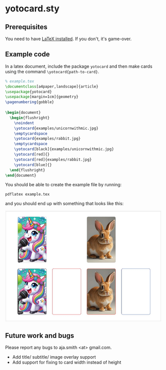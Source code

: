 # yotocard.sty

## Prerequisites
You need to have [LaTeX installed](https://www.latex-project.org/get/). If you don't, it's game-over.


## Example code
In a latex document, include the package `yotocard` and then make cards using the command `\yotocard{path-to-card}`.

```latex
% example.tex
\documentclass[a4paper,landscape]{article}
\usepackage{yotocard}
\usepackage[margin=1cm]{geometry}
\pagenumbering{gobble}

\begin{document}
  \begin{flushright}
    \noindent
    \yotocard{examples/unicornwithmic.jpg}
    \emptycardspace
    \yotocard{examples/rabbit.jpg}
    \emptycardspace
    \yotocard[black]{examples/unicornwithmic.jpg}
    \yotocard[red]{}
    \yotocard[red]{examples/rabbit.jpg}
    \yotocard[blue]{}
  \end{flushright}
\end{document}

```

You should be able to create the example file by running:
```
pdflatex example.tex
```
and you should end up with something that looks like this:

![the output](examples/exampleoutput.jpg)



## Future work and bugs

Please report any bugs to aja.smith \<at> gmail.com.

- Add title/ subtitle/ image overlay support
- Add support for fixing to card width instead of height
